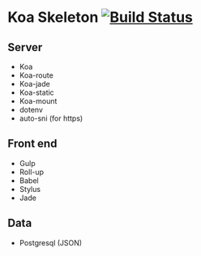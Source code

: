 # Koa Skeleton [![Build Status](https://travis-ci.org/tomhardman0/koa-skeleton.svg?branch=master)](https://travis-ci.org/tomhardman0/koa-skeleton)

## Server

- Koa
- Koa-route
- Koa-jade
- Koa-static
- Koa-mount
- dotenv
- auto-sni (for https)

## Front end

- Gulp
- Roll-up
- Babel
- Stylus
- Jade

## Data

- Postgresql (JSON)
